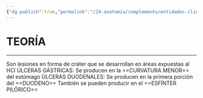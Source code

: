 ```yaml
---
{"dg-publish":true,"permalink":"/24-anatomia/complemento/entidades-clinicas/patologias-gastrointestinales/ulcera-gastroduodenal/","tags":["Anatomía","Teoría","Complemento"]}
---
```


# TEORÍA
---

 Son lesiones en forma de cráter que se desarrollan en áreas expuestas al HCl
 ÚLCERAS GÁSTRICAS: Se producen en la ==CURVATURA MENOR== del estómago 
 ÚLCERAS DUODENALES: Se producen en la primera porción del ==DUODENO==
 También se pueden producir en el ==ESFÍNTER PILÓRICO== 
